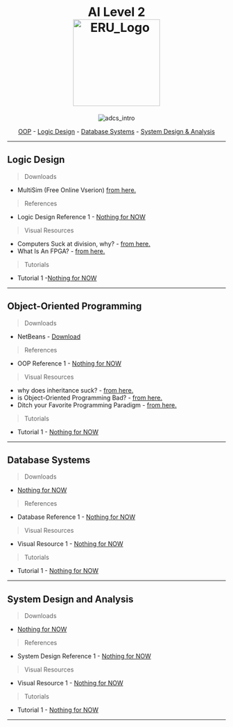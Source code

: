 <!--
If u can read this you will be as my enimes .
-->
<h1 align="center">
  AI Level 2 
  
  <br>
  <img src="https://scontent.fcai19-6.fna.fbcdn.net/v/t39.30808-6/408106767_752809753556429_1220078566625136899_n.jpg?_nc_cat=106&ccb=1-7&_nc_sid=6ee11a&_nc_ohc=qCV7gXzPh-oQ7kNvgFrBznV&_nc_ht=scontent.fcai19-6.fna&_nc_gid=AJwYZZnCFJD9ixXvbb977RJ&oh=00_AYC3GQaJ_FEEsmQANgF0N9b8murKYHK7J5rH4hWy47Z7vQ&oe=6701F3D4" alt="ERU_Logo" width="200">
</h1>

<p align="center">
  <img src="https://github.com/ah2devio/ERU/blob/main/_RES/fd_vs_mk4.gif" alt="adcs_intro"  align="center">
  <p align="center">
  <a href="#object-oriented-programming">OOP</a> - 
  <a href="#logic-design">Logic Design</a> - 
  <a href="#database-systems">Database Systems</a> - 
  <a href="#system-design-and-analysis">System Design & Analysis</a>
</p>
</p>

---

## Logic Design
> Downloads
- MultiSim (Free Online Vserion)  [from here.](https://www.multisim.com/)

> References
- Logic Design Reference 1 - [Nothing for NOW]()

> Visual Resources
- Computers Suck at division, why? - [from here.](https://www.youtube.com/watch?v=ssDBqQ5f5_0)
- What Is An FPGA? - [from here.](https://www.youtube.com/watch?v=gUsHwi4M4xE)

> Tutorials
- Tutorial 1 -[Nothing for NOW]()

---

## Object-Oriented Programming
> Downloads
- NetBeans - [Download](https://netbeans.apache.org/front/main/download/nb23/)

> References
- OOP Reference 1 - [Nothing for NOW]()

> Visual Resources
- why does inheritance suck? - [from here.](https://youtu.be/aq365yzrTVE?si=2FWLMlmmgqBg5zGv)
- is Object-Oriented Programming Bad? - [from here.](https://youtu.be/QM1iUe6IofM?si=DlDLOzxLfMkeWGa3)
- Ditch your Favorite Programming Paradigm - [from here.](https://m.youtube.com/watch?v=UOkOA6W-vwc)
> Tutorials
- Tutorial 1 - [Nothing for NOW]()

---

## Database Systems
> Downloads
- [Nothing for NOW]()

> References
- Database Reference 1 - [Nothing for NOW]()

> Visual Resources
- Visual Resource 1 - [Nothing for NOW]()

> Tutorials
- Tutorial 1 - [Nothing for NOW]()


---

## System Design and Analysis
> Downloads
- [Nothing for NOW]()

> References
- System Design Reference 1 - [Nothing for NOW]()

> Visual Resources
- Visual Resource 1 - [Nothing for NOW]()

> Tutorials
- Tutorial 1 - [Nothing for NOW]()

---

